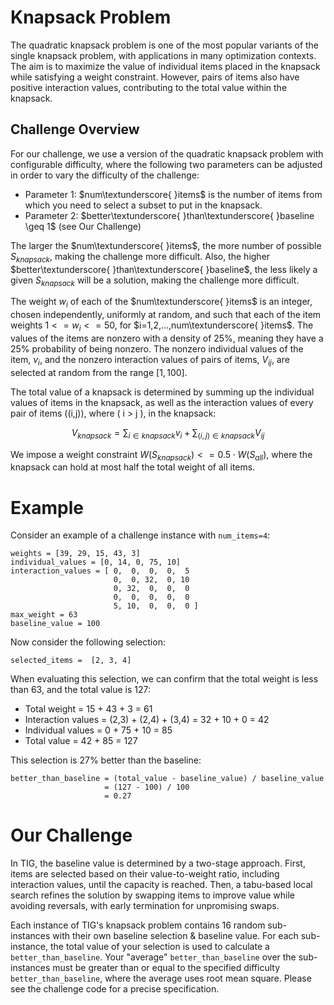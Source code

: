 # Knapsack Problem

The quadratic knapsack problem is one of the most popular variants of the single knapsack problem, with applications in many optimization contexts. The aim is to maximize the value of individual items placed in the knapsack while satisfying a weight constraint. However, pairs of items also have positive interaction values, contributing to the total value within the knapsack.


## Challenge Overview

For our challenge, we use a version of the quadratic knapsack problem with configurable difficulty, where the following two parameters can be adjusted in order to vary the difficulty of the challenge:

- Parameter 1:  $num\textunderscore{ }items$ is the number of items from which you need to select a subset to put in the knapsack. 
- Parameter 2: $better\textunderscore{ }than\textunderscore{ }baseline \geq 1$ (see Our Challenge)

The larger the $num\textunderscore{ }items$, the more number of possible $S_{knapsack}$, making the challenge more difficult. Also, the higher $better\textunderscore{ }than\textunderscore{ }baseline$, the less likely a given $S_{knapsack}$ will be a solution, making the challenge more difficult.

The weight $w_i$ of each of the $num\textunderscore{ }items$ is an integer, chosen independently, uniformly at random, and such that each of the item weights $1 <= w_i <= 50$, for $i=1,2,...,num\textunderscore{ }items$. The values of the items are nonzero  with a density of 25%, meaning they have a 25% probability of being nonzero. The nonzero individual values of the item, $v_i$, and the nonzero interaction values of pairs of items,  $V_{ij}$, are selected at random from the range $[1,100]$.

The total value of a knapsack is determined by summing up the individual values of items in the knapsack, as well as the interaction values of every pair of items \((i,j)\), where \( i > j \), in the knapsack:

$$
V_{knapsack} = \sum_{i \in knapsack}{v_i} + \sum_{(i,j)\in knapsack}{V_{ij}}
$$

We impose a weight constraint $W(S_{knapsack}) <= 0.5 \cdot W(S_{all})$, where the knapsack can hold at most half the total weight of all items.


# Example

Consider an example of a challenge instance with `num_items=4`:

```
weights = [39, 29, 15, 43, 3]
individual_values = [0, 14, 0, 75, 10]
interaction_values = [ 0,  0,  0,  0,  5
                       0,  0, 32,  0, 10
                       0, 32,  0,  0,  0
                       0,  0,  0,  0,  0
                       5, 10,  0,  0,  0 ]
max_weight = 63
baseline_value = 100
```

Now consider the following selection:

```
selected_items =  [2, 3, 4]
```

When evaluating this selection, we can confirm that the total weight is less than 63, and the total value is 127:

* Total weight = 15 + 43 + 3 = 61
* Interaction values = (2,3) + (2,4) + (3,4) = 32 + 10 + 0 = 42
* Individual values = 0 + 75 + 10 = 85
* Total value = 42 + 85 = 127

This selection is 27% better than the baseline: 
```
better_than_baseline = (total_value - baseline_value) / baseline_value 
                     = (127 - 100) / 100 
                     = 0.27
```

# Our Challenge 
In TIG, the baseline value is determined by a two-stage approach. First, items are selected based on their value-to-weight ratio, including interaction values, until the capacity is reached. Then, a tabu-based local search refines the solution by swapping items to improve value while avoiding reversals, with early termination for unpromising swaps.

Each instance of TIG's knapsack problem contains 16 random sub-instances with their own baseline selection & baseline value. For each sub-instance, the total value of your selection is used to calculate a `better_than_baseline`. Your "average" `better_than_baseline` over the sub-instances must be greater than or equal to the specified difficulty `better_than_baseline`, where the average uses root mean square. Please see the challenge code for a precise specification.